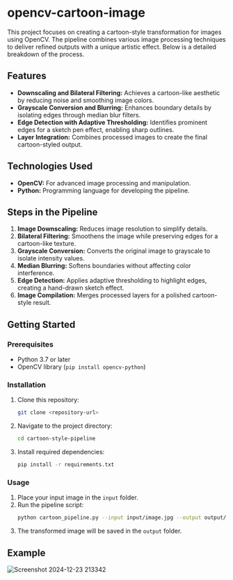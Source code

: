 # opencv-cartoon-image
This project focuses on creating a cartoon-style transformation for images using OpenCV. The pipeline combines various image processing techniques to deliver refined outputs with a unique artistic effect. Below is a detailed breakdown of the process.

## Features
- **Downscaling and Bilateral Filtering:** Achieves a cartoon-like aesthetic by reducing noise and smoothing image colors.
- **Grayscale Conversion and Blurring:** Enhances boundary details by isolating edges through median blur filters.
- **Edge Detection with Adaptive Thresholding:** Identifies prominent edges for a sketch pen effect, enabling sharp outlines.
- **Layer Integration:** Combines processed images to create the final cartoon-styled output.

## Technologies Used
- **OpenCV:** For advanced image processing and manipulation.
- **Python:** Programming language for developing the pipeline.

## Steps in the Pipeline
1. **Image Downscaling:** Reduces image resolution to simplify details.
2. **Bilateral Filtering:** Smoothens the image while preserving edges for a cartoon-like texture.
3. **Grayscale Conversion:** Converts the original image to grayscale to isolate intensity values.
4. **Median Blurring:** Softens boundaries without affecting color interference.
5. **Edge Detection:** Applies adaptive thresholding to highlight edges, creating a hand-drawn sketch effect.
6. **Image Compilation:** Merges processed layers for a polished cartoon-style result.

## Getting Started
### Prerequisites
- Python 3.7 or later
- OpenCV library (`pip install opencv-python`)

### Installation
1. Clone this repository:
   ```bash
   git clone <repository-url>
   ```
2. Navigate to the project directory:
   ```bash
   cd cartoon-style-pipeline
   ```
3. Install required dependencies:
   ```bash
   pip install -r requirements.txt
   ```

### Usage
1. Place your input image in the `input` folder.
2. Run the pipeline script:
   ```bash
   python cartoon_pipeline.py --input input/image.jpg --output output/cartoon_image.jpg
   ```
3. The transformed image will be saved in the `output` folder.

## Example
![Screenshot 2024-12-23 213342](https://github.com/user-attachments/assets/618747d9-1eb9-4840-9be5-6c9421528a4a)


